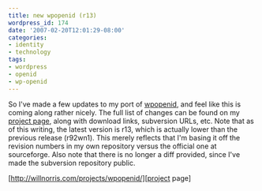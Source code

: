 ```yaml
---
title: new wpopenid (r13)
wordpress_id: 174
date: '2007-02-20T12:01:29-08:00'
categories:
- identity
- technology
tags:
- wordpress
- openid
- wp-openid
---
```

So I've made a few updates to my port of [wpopenid][], and feel like this is coming along rather nicely.  The full list
of changes can be found on my [project page][], along with download links, subversion URLs, etc.  Note that as of this
writing, the latest version is r13, which is actually lower than the previous release (r92wn1).  This merely reflects
that I'm basing it off the revision numbers in my own repository versus the official one at sourceforge.  Also note that
there is no longer a diff provided, since I've made the subversion repository public.

[http://willnorris.com/projects/wpopenid/][project page]

[wpopenid]: http://verselogic.net/projects/wordpress/wordpress-openid-plugin/
[project page]: /projects/wpopenid/
